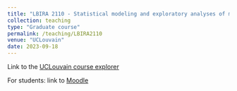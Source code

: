 ```yaml
---
title: "LBIRA 2110 - Statistical modeling and exploratory analyses of multivariate datasets (Modélisation et exploration des données multivariées)"
collection: teaching
type: "Graduate course"
permalink: /teaching/LBIRA2110
venue: "UCLouvain"
date: 2023-09-18
---
```


Link to the [UCLouvain course explorer](https://uclouvain.be/cours-2023-lbira2110)

For students: link to [Moodle](https://moodle.uclouvain.be/course/view.php?id=950)
